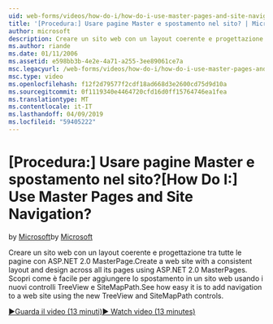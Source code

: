 ```yaml
---
uid: web-forms/videos/how-do-i/how-do-i-use-master-pages-and-site-navigation
title: '[Procedura:] Usare pagine Master e spostamento nel sito? | Microsoft Docs'
author: microsoft
description: Creare un sito web con un layout coerente e progettazione tra tutte le pagine con ASP.NET 2.0 MasterPage. Scopri come è facile per aggiungere lo spostamento in un sito web...
ms.author: riande
ms.date: 01/11/2006
ms.assetid: e598bb3b-4e2e-4a71-a255-3ee89061ce7a
msc.legacyurl: /web-forms/videos/how-do-i/how-do-i-use-master-pages-and-site-navigation
msc.type: video
ms.openlocfilehash: f12f2d79577f2cdf18ad668d3e2600cd75d9d10a
ms.sourcegitcommit: 0f1119340e4464720cfd16d0ff15764746ea1fea
ms.translationtype: MT
ms.contentlocale: it-IT
ms.lasthandoff: 04/09/2019
ms.locfileid: "59405222"
---
```

# <a name="how-do-i-use-master-pages-and-site-navigation"></a><span data-ttu-id="8112f-105">[Procedura:] Usare pagine Master e spostamento nel sito?</span><span class="sxs-lookup"><span data-stu-id="8112f-105">[How Do I:] Use Master Pages and Site Navigation?</span></span>

<span data-ttu-id="8112f-106">by [Microsoft](https://github.com/microsoft)</span><span class="sxs-lookup"><span data-stu-id="8112f-106">by [Microsoft](https://github.com/microsoft)</span></span>

<span data-ttu-id="8112f-107">Creare un sito web con un layout coerente e progettazione tra tutte le pagine con ASP.NET 2.0 MasterPage.</span><span class="sxs-lookup"><span data-stu-id="8112f-107">Create a web site with a consistent layout and design across all its pages using ASP.NET 2.0 MasterPages.</span></span> <span data-ttu-id="8112f-108">Scopri come è facile per aggiungere lo spostamento in un sito web usando i nuovi controlli TreeView e SiteMapPath.</span><span class="sxs-lookup"><span data-stu-id="8112f-108">See how easy it is to add navigation to a web site using the new TreeView and SiteMapPath controls.</span></span>

[<span data-ttu-id="8112f-109">&#9654;Guarda il video (13 minuti)</span><span class="sxs-lookup"><span data-stu-id="8112f-109">&#9654; Watch video (13 minutes)</span></span>](https://channel9.msdn.com/Blogs/ASP-NET-Site-Videos/how-do-i-use-master-pages-and-site-navigation)
